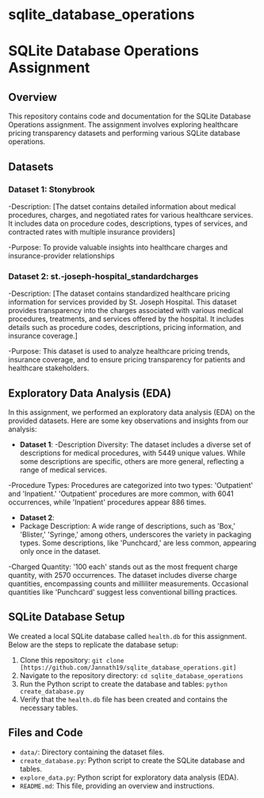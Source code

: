 # sqlite_database_operations

# SQLite Database Operations Assignment

## Overview

This repository contains code and documentation for the SQLite Database Operations assignment. The assignment involves exploring healthcare pricing transparency datasets and performing various SQLite database operations.

## Datasets

### Dataset 1: Stonybrook
-Description: [The datset contains detailed information about medical procedures, charges, and negotiated rates for various healthcare services. It includes data on procedure codes, descriptions, types of services, and contracted rates with multiple insurance providers]

-Purpose: To provide valuable insights into healthcare charges and insurance-provider relationships


### Dataset 2: st.-joseph-hospital_standardcharges
-Description: [The dataset contains standardized healthcare pricing information for services provided by St. Joseph Hospital. This dataset provides transparency into the charges associated with various medical procedures, treatments, and services offered by the hospital. It includes details such as procedure codes, descriptions, pricing information, and insurance coverage.]

-Purpose: This dataset is used to analyze healthcare pricing trends, insurance coverage, and to ensure pricing transparency for patients and healthcare stakeholders.


## Exploratory Data Analysis (EDA)

In this assignment, we performed an exploratory data analysis (EDA) on the provided datasets. Here are some key observations and insights from our analysis:

- **Dataset 1**:
-Description Diversity: The dataset includes a diverse set of descriptions for medical procedures, with 5449 unique values. While some descriptions are specific, others are more general, reflecting a range of medical services.

-Procedure Types: Procedures are categorized into two types: 'Outpatient' and 'Inpatient.' 'Outpatient' procedures are more common, with 6041 occurrences, while 'Inpatient' procedures appear 886 times.

- **Dataset 2**:
- Package Description: A wide range of descriptions, such as 'Box,' 'Blister,' 'Syringe,' among others, underscores the variety in packaging types.
Some descriptions, like 'Punchcard,' are less common, appearing only once in the dataset.

-Charged Quantity: '100 each' stands out as the most frequent charge quantity, with 2570 occurrences.
The dataset includes diverse charge quantities, encompassing counts and milliliter measurements.
Occasional quantities like 'Punchcard' suggest less conventional billing practices.

## SQLite Database Setup

We created a local SQLite database called `health.db` for this assignment. Below are the steps to replicate the database setup:

1. Clone this repository: `git clone [https://github.com/Jannath19/sqlite_database_operations.git]`
2. Navigate to the repository directory: `cd sqlite_database_operations`
3. Run the Python script to create the database and tables: `python create_database.py`
4. Verify that the `health.db` file has been created and contains the necessary tables.

## Files and Code

- `data/`: Directory containing the dataset files.
- `create_database.py`: Python script to create the SQLite database and tables.
- `explore_data.py`: Python script for exploratory data analysis (EDA).
- `README.md`: This file, providing an overview and instructions.

